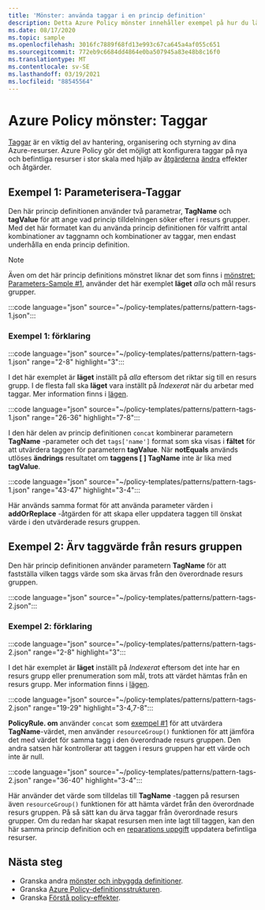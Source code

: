 ```yaml
---
title: 'Mönster: använda taggar i en princip definition'
description: Detta Azure Policy mönster innehåller exempel på hur du lägger till parametriserade taggar eller ärver taggar från en resurs grupp i en princip definition.
ms.date: 08/17/2020
ms.topic: sample
ms.openlocfilehash: 3016fc7889f68fd13e993c67ca645a4af055c651
ms.sourcegitcommit: 772eb9c6684dd4864e0ba507945a83e48b8c16f0
ms.translationtype: MT
ms.contentlocale: sv-SE
ms.lasthandoff: 03/19/2021
ms.locfileid: "88545564"
---
```

# <a name="azure-policy-pattern-tags"></a>Azure Policy mönster: Taggar

[Taggar](../../..//azure-resource-manager/management/tag-resources.md) är en viktig del av hantering, organisering och styrning av dina Azure-resurser. Azure Policy gör det möjligt att konfigurera taggar på nya och befintliga resurser i stor skala med hjälp av [åtgärderna](../how-to/remediate-resources.md) [ändra](../concepts/effects.md#modify) effekter och åtgärder.

## <a name="sample-1-parameterize-tags"></a>Exempel 1: Parameterisera-Taggar

Den här princip definitionen använder två parametrar, **TagName** och **tagValue** för att ange vad princip tilldelningen söker efter i resurs grupper. Med det här formatet kan du använda princip definitionen för valfritt antal kombinationer av taggnamn och kombinationer av taggar, men endast underhålla en enda princip definition.

> [!NOTE]
> Även om det här princip definitions mönstret liknar det som finns i [mönstret: Parameters-Sample #1](./pattern-parameters.md#sample-1-string-parameters), använder det här exemplet **läget** _alla_ och mål resurs grupper.

:::code language="json" source="~/policy-templates/patterns/pattern-tags-1.json":::

### <a name="sample-1-explanation"></a>Exempel 1: förklaring

:::code language="json" source="~/policy-templates/patterns/pattern-tags-1.json" range="2-8" highlight="3":::

I det här exemplet är **läget** inställt på _alla_ eftersom det riktar sig till en resurs grupp. I de flesta fall ska **läget** vara inställt på _Indexerat_ när du arbetar med taggar. Mer information finns i [lägen](../concepts/definition-structure.md#resource-manager-modes).

:::code language="json" source="~/policy-templates/patterns/pattern-tags-1.json" range="26-36" highlight="7-8":::

I den här delen av princip definitionen `concat` kombinerar parametern **TagName** -parameter och det `tags['name']` format som ska visas i **fältet** för att utvärdera taggen för parametern **tagValue**.
När **notEquals** används utlöses **ändrings** resultatet om **taggens \[ \] TagName** inte är lika med **tagValue**.

:::code language="json" source="~/policy-templates/patterns/pattern-tags-1.json" range="43-47" highlight="3-4":::

Här används samma format för att använda parameter värden i **addOrReplace** -åtgärden för att skapa eller uppdatera taggen till önskat värde i den utvärderade resurs gruppen.

## <a name="sample-2-inherit-tag-value-from-resource-group"></a>Exempel 2: Ärv taggvärde från resurs gruppen

Den här princip definitionen använder parametern **TagName** för att fastställa vilken taggs värde som ska ärvas från den överordnade resurs gruppen.

:::code language="json" source="~/policy-templates/patterns/pattern-tags-2.json":::

### <a name="sample-2-explanation"></a>Exempel 2: förklaring

:::code language="json" source="~/policy-templates/patterns/pattern-tags-2.json" range="2-8" highlight="3":::

I det här exemplet är **läget** inställt på _Indexerat_ eftersom det inte har en resurs grupp eller prenumeration som mål, trots att värdet hämtas från en resurs grupp. Mer information finns i [lägen](../concepts/definition-structure.md#resource-manager-modes).

:::code language="json" source="~/policy-templates/patterns/pattern-tags-2.json" range="19-29" highlight="3-4,7-8":::

**PolicyRule. om** använder `concat` som [exempel #1](#sample-1-parameterize-tags) för att utvärdera **TagName**-värdet, men använder `resourceGroup()` funktionen för att jämföra det med värdet för samma tagg i den överordnade resurs gruppen. Den andra satsen här kontrollerar att taggen i resurs gruppen har ett värde och inte är null.

:::code language="json" source="~/policy-templates/patterns/pattern-tags-2.json" range="36-40" highlight="3-4":::

Här använder det värde som tilldelas till **TagName** -taggen på resursen även `resourceGroup()` funktionen för att hämta värdet från den överordnade resurs gruppen. På så sätt kan du ärva taggar från överordnade resurs grupper. Om du redan har skapat resursen men inte lagt till taggen, kan den här samma princip definition och en [reparations uppgift](../how-to/remediate-resources.md) uppdatera befintliga resurser.

## <a name="next-steps"></a>Nästa steg

- Granska andra [mönster och inbyggda definitioner](./index.md).
- Granska [Azure Policy-definitionsstrukturen](../concepts/definition-structure.md).
- Granska [Förstå policy-effekter](../concepts/effects.md).